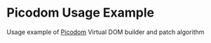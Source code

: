 # Picodom Usage Example

Usage example of [Picodom](https://github.com/picodom/picodom) Virtual DOM builder and patch algorithm
